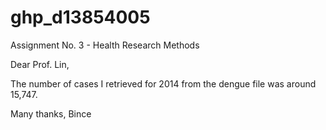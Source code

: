 # ghp_d13854005
Assignment No. 3 - Health Research Methods

Dear Prof. Lin,

The number of cases I retrieved for 2014 from the dengue file was around 15,747. 

Many thanks,
Bince
